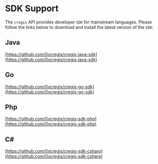 # SDK Support

The `cregis` API provides developer `SDK` for mainstream languages. Please follow the links below to download and install the latest version of the `SDK`:

## Java

[https://github.com/0xcregis/cregis-java-sdk](https://github.com/0xcregis/cregis-java-sdk)

## Go

[https://github.com/0xcregis/cregis-go-sdk](https://github.com/0xcregis/cregis-go-sdk)

## Php

[https://github.com/0xcregis/cregis-sdk-php](https://github.com/0xcregis/cregis-sdk-php)

## C#

[https://github.com/0xcregis/cregis-sdk-csharp](https://github.com/0xcregis/cregis-sdk-csharp)